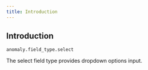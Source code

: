 ```yaml
---
title: Introduction
---
```


## Introduction

`anomaly.field_type.select`

The select field type provides dropdown options input.
